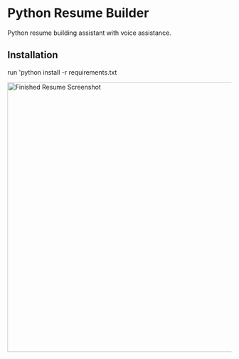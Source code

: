 # Python Resume Builder

Python resume building assistant with voice assistance.


## Installation
run 'python install -r requirements.txt

<img width="607" alt="Finished Resume Screenshot" src="https://user-images.githubusercontent.com/30490683/136480804-67b12ba8-5feb-4c60-bd48-06d9b3b756ba.png">
